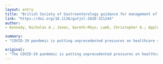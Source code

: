 ```yaml
---
layout: entry
title: "British Society of Gastroenterology guidance for management of inflammatory bowel disease during the COVID-19 pandemic"
link: "https://doi.org/10.1136/gutjnl-2020-321244"
author:
- Kennedy, Nicholas A.; Jones, Gareth-Rhys; Lamb, Christopher A.; Appleby, Richard; Arnott, Ian; Beattie, R. Mark; Bloom, Stuart; Brooks, Alenka J.; Cooney, Rachel; Dart, Robin J.; Edwards, Cathryn; Fraser, Aileen; Gaya, Daniel R.; Ghosh, Subrata; Greveson, Kay; Hansen, Richard; Hart, Ailsa; Hawthorne, A. Barney; Hayee, Bu'Hussain; Limdi, Jimmy K.; Murray, Charles D.; Parkes, Gareth C.; Parkes, Miles; Patel, Kamal; Pollok, Richard C.; Powell, Nick; Probert, Chris S.; Raine, Tim; Sebastian, Shaji; Selinger, Christian; Smith, Philip J.; Stansfield, Catherine; Younge, Lisa; Lindsay, James O.; Irving, Peter M.; Lees, Charlie W.

summary:
- "COVID-19 pandemic is putting unprecedented pressures on healthcare systems globally. In the UK, we have mobilised inflammatory bowel disease centres. This is a novel coronavirus; much is unknown as to how it will affect people with IBD. The British Society of Gastroenterology has used the best available data and expert opinion to generate a risk grid that groups patients into highest, moderate and lowest risk categories."

original:
- "The COVID-19 pandemic is putting unprecedented pressures on healthcare systems globally. Early insights have been made possible by rapid sharing of data from China and Italy. In the UK, we have rapidly mobilised inflammatory bowel disease (IBD) centres in order that preparations can be made to protect our patients and the clinical services they rely on. This is a novel coronavirus; much is unknown as to how it will affect people with IBD. We also lack information about the impact of different immunosuppressive medications. To address this uncertainty, the British Society of Gastroenterology (BSG) COVID-19 IBD Working Group has used the best available data and expert opinion to generate a risk grid that groups patients into highest, moderate and lowest risk categories. This grid allows patients to be instructed to follow the UK government's advice for shielding, stringent and standard advice regarding social distancing, respectively. Further considerations are given to service provision, medical and surgical therapy, endoscopy, imaging and clinical trials."
---
```


